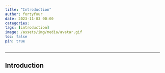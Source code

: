 ```yaml
---
title: "Introduction"
author: fortyfour
date: 2023-11-03 00:00
categories:
tags: [introduction]
image: /assets/img/media/avatar.gif
toc: false
pin: true
---
```


---
## Introduction